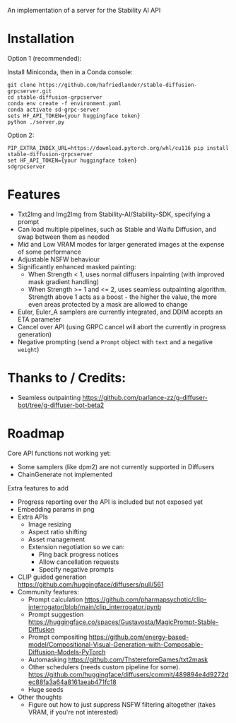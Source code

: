 An implementation of a server for the Stability AI API

# Installation

Option 1 (recommended):

Install Miniconda, then in a Conda console:

```
git clone https://github.com/hafriedlander/stable-diffusion-grpcserver.git
cd stable-diffusion-grpcserver
conda env create -f environment.yaml
conda activate sd-grpc-server
sets HF_API_TOKEN={your huggingface token}
python ./server.py
```

Option 2:

```
PIP_EXTRA_INDEX_URL=https://download.pytorch.org/whl/cu116 pip install stable-diffusion-grpcserver
set HF_API_TOKEN={your huggingface token} 
sdgrpcserver
```

# Features

- Txt2Img and Img2Img from Stability-AI/Stability-SDK, specifying a prompt
- Can load multiple pipelines, such as Stable and Waifu Diffusion, and swap between them as needed
- Mid and Low VRAM modes for larger generated images at the expense of some performance
- Adjustable NSFW behaviour
- Significantly enhanced masked painting:
  - When Strength < 1, uses normal diffusers inpainting (with improved mask gradient handling)
  - When Strength >= 1 and <= 2, uses seamless outpainting algorithm. 
    Strength above 1 acts as a boost - the higher the value, the more even areas protected by a mask are allowed to change
- Euler, Euler_A samplers are currently integrated, and DDIM accepts an ETA parameter
- Cancel over API (using GRPC cancel will abort the currently in progress generation)
- Negative prompting (send a `Prompt` object with `text` and a negative `weight`)


# Thanks to / Credits:

- Seamless outpainting https://github.com/parlance-zz/g-diffuser-bot/tree/g-diffuser-bot-beta2

# Roadmap

Core API functions not working yet:

- Some samplers (like dpm2) are not currently supported in Diffusers
- ChainGenerate not implemented

Extra features to add

- Progress reporting over the API is included but not exposed yet
- Embedding params in png
- Extra APIs
  - Image resizing
  - Aspect ratio shifting
  - Asset management
  - Extension negotiation so we can:
    - Ping back progress notices
    - Allow cancellation requests
    - Specify negative prompts
- CLIP guided generation https://github.com/huggingface/diffusers/pull/561
- Community features: 
  - Prompt calculation https://github.com/pharmapsychotic/clip-interrogator/blob/main/clip_interrogator.ipynb
  - Prompt suggestion https://huggingface.co/spaces/Gustavosta/MagicPrompt-Stable-Diffusion
  - Prompt compositing https://github.com/energy-based-model/Compositional-Visual-Generation-with-Composable-Diffusion-Models-PyTorch
  - Automasking https://github.com/ThstereforeGames/txt2mask
  - Other schedulers (needs custom pipeline for some). https://github.com/huggingface/diffusers/commit/489894e4d9272dec88fa3a64a8161aeab471fc18
  - Huge seeds
- Other thoughts
  - Figure out how to just suppress NSFW filtering altogether (takes VRAM, if you're not interested)